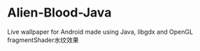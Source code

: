 # Alien-Blood-Java
Live wallpaper for Android made using Java, libgdx and OpenGL 
fragmentShader水纹效果
